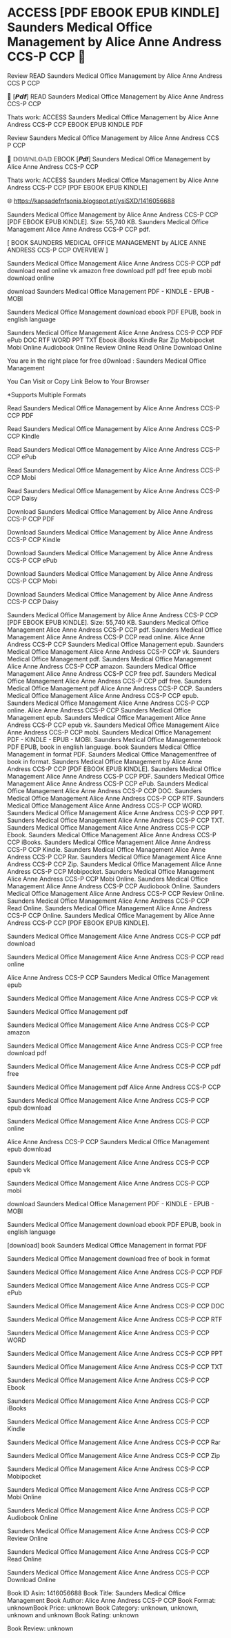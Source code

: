# ACCESS [PDF EBOOK EPUB KINDLE] Saunders Medical Office Management by  Alice Anne Andress CCS-P  CCP 📧
Review READ Saunders Medical Office Management by Alice Anne Andress CCS P CCP

📮 [𝙋𝙙𝙛] READ Saunders Medical Office Management by Alice Anne Andress CCS-P CCP

Thats work: ACCESS Saunders Medical Office Management by Alice Anne Andress CCS-P CCP EBOOK EPUB KINDLE PDF


Review Saunders Medical Office Management by Alice Anne Andress CCS P CCP

📧 𝔻𝕆𝕎ℕ𝕃𝕆𝔸𝔻 EBOOK [𝑷𝒅𝒇] Saunders Medical Office Management by Alice Anne Andress CCS-P CCP

Thats work: ACCESS Saunders Medical Office Management by Alice Anne Andress CCS-P CCP [PDF EBOOK EPUB KINDLE]



🌐 https://kapsadefnfsonia.blogspot.pt/ysiSXD/1416056688



Saunders Medical Office Management by Alice Anne Andress CCS-P CCP [PDF EBOOK EPUB KINDLE]. Size: 55,740 KB. Saunders Medical Office Management Alice Anne Andress CCS-P CCP pdf.

[ BOOK SAUNDERS MEDICAL OFFICE MANAGEMENT by ALICE ANNE ANDRESS CCS-P CCP OVERVIEW ]

Saunders Medical Office Management Alice Anne Andress CCS-P CCP pdf download read online vk amazon free download pdf pdf free epub mobi download online

download Saunders Medical Office Management PDF - KINDLE - EPUB - MOBI

Saunders Medical Office Management download ebook PDF EPUB, book in english language

Saunders Medical Office Management Alice Anne Andress CCS-P CCP PDF ePub DOC RTF WORD PPT TXT Ebook iBooks Kindle Rar Zip Mobipocket Mobi Online Audiobook Online Review Online Read Online Download Online

You are in the right place for free d0wnload : Saunders Medical Office Management

You Can Visit or Copy Link Below to Your Browser

*Supports Multiple Formats

Read Saunders Medical Office Management by Alice Anne Andress CCS-P CCP PDF

Read Saunders Medical Office Management by Alice Anne Andress CCS-P CCP Kindle

Read Saunders Medical Office Management by Alice Anne Andress CCS-P CCP ePub

Read Saunders Medical Office Management by Alice Anne Andress CCS-P CCP Mobi

Read Saunders Medical Office Management by Alice Anne Andress CCS-P CCP Daisy

Download Saunders Medical Office Management by Alice Anne Andress CCS-P CCP PDF

Download Saunders Medical Office Management by Alice Anne Andress CCS-P CCP Kindle

Download Saunders Medical Office Management by Alice Anne Andress CCS-P CCP ePub

Download Saunders Medical Office Management by Alice Anne Andress CCS-P CCP Mobi

Download Saunders Medical Office Management by Alice Anne Andress CCS-P CCP Daisy

Saunders Medical Office Management by Alice Anne Andress CCS-P CCP [PDF EBOOK EPUB KINDLE]. Size: 55,740 KB. Saunders Medical Office Management Alice Anne Andress CCS-P CCP pdf. Saunders Medical Office Management Alice Anne Andress CCS-P CCP read online. Alice Anne Andress CCS-P CCP Saunders Medical Office Management epub. Saunders Medical Office Management Alice Anne Andress CCS-P CCP vk. Saunders Medical Office Management pdf. Saunders Medical Office Management Alice Anne Andress CCS-P CCP amazon. Saunders Medical Office Management Alice Anne Andress CCS-P CCP free pdf. Saunders Medical Office Management Alice Anne Andress CCS-P CCP pdf free. Saunders Medical Office Management pdf Alice Anne Andress CCS-P CCP. Saunders Medical Office Management Alice Anne Andress CCS-P CCP epub. Saunders Medical Office Management Alice Anne Andress CCS-P CCP online. Alice Anne Andress CCS-P CCP Saunders Medical Office Management epub. Saunders Medical Office Management Alice Anne Andress CCS-P CCP epub vk. Saunders Medical Office Management Alice Anne Andress CCS-P CCP mobi. Saunders Medical Office Management PDF - KINDLE - EPUB - MOBI. Saunders Medical Office Managementebook PDF EPUB, book in english language. book Saunders Medical Office Management in format PDF. Saunders Medical Office Managementfree of book in format. Saunders Medical Office Management by Alice Anne Andress CCS-P CCP [PDF EBOOK EPUB KINDLE]. Saunders Medical Office Management Alice Anne Andress CCS-P CCP PDF. Saunders Medical Office Management Alice Anne Andress CCS-P CCP ePub. Saunders Medical Office Management Alice Anne Andress CCS-P CCP DOC. Saunders Medical Office Management Alice Anne Andress CCS-P CCP RTF. Saunders Medical Office Management Alice Anne Andress CCS-P CCP WORD. Saunders Medical Office Management Alice Anne Andress CCS-P CCP PPT. Saunders Medical Office Management Alice Anne Andress CCS-P CCP TXT. Saunders Medical Office Management Alice Anne Andress CCS-P CCP Ebook. Saunders Medical Office Management Alice Anne Andress CCS-P CCP iBooks. Saunders Medical Office Management Alice Anne Andress CCS-P CCP Kindle. Saunders Medical Office Management Alice Anne Andress CCS-P CCP Rar. Saunders Medical Office Management Alice Anne Andress CCS-P CCP Zip. Saunders Medical Office Management Alice Anne Andress CCS-P CCP Mobipocket. Saunders Medical Office Management Alice Anne Andress CCS-P CCP Mobi Online. Saunders Medical Office Management Alice Anne Andress CCS-P CCP Audiobook Online. Saunders Medical Office Management Alice Anne Andress CCS-P CCP Review Online. Saunders Medical Office Management Alice Anne Andress CCS-P CCP Read Online. Saunders Medical Office Management Alice Anne Andress CCS-P CCP Online. Saunders Medical Office Management by Alice Anne Andress CCS-P CCP [PDF EBOOK EPUB KINDLE].

Saunders Medical Office Management Alice Anne Andress CCS-P CCP pdf download

Saunders Medical Office Management Alice Anne Andress CCS-P CCP read online

Alice Anne Andress CCS-P CCP Saunders Medical Office Management epub

Saunders Medical Office Management Alice Anne Andress CCS-P CCP vk

Saunders Medical Office Management pdf

Saunders Medical Office Management Alice Anne Andress CCS-P CCP amazon

Saunders Medical Office Management Alice Anne Andress CCS-P CCP free download pdf

Saunders Medical Office Management Alice Anne Andress CCS-P CCP pdf free

Saunders Medical Office Management pdf Alice Anne Andress CCS-P CCP

Saunders Medical Office Management Alice Anne Andress CCS-P CCP epub download

Saunders Medical Office Management Alice Anne Andress CCS-P CCP online

Alice Anne Andress CCS-P CCP Saunders Medical Office Management epub download

Saunders Medical Office Management Alice Anne Andress CCS-P CCP epub vk

Saunders Medical Office Management Alice Anne Andress CCS-P CCP mobi

download Saunders Medical Office Management PDF - KINDLE - EPUB - MOBI

Saunders Medical Office Management download ebook PDF EPUB, book in english language

[download] book Saunders Medical Office Management in format PDF

Saunders Medical Office Management download free of book in format

Saunders Medical Office Management Alice Anne Andress CCS-P CCP PDF

Saunders Medical Office Management Alice Anne Andress CCS-P CCP ePub

Saunders Medical Office Management Alice Anne Andress CCS-P CCP DOC

Saunders Medical Office Management Alice Anne Andress CCS-P CCP RTF

Saunders Medical Office Management Alice Anne Andress CCS-P CCP WORD

Saunders Medical Office Management Alice Anne Andress CCS-P CCP PPT

Saunders Medical Office Management Alice Anne Andress CCS-P CCP TXT

Saunders Medical Office Management Alice Anne Andress CCS-P CCP Ebook

Saunders Medical Office Management Alice Anne Andress CCS-P CCP iBooks

Saunders Medical Office Management Alice Anne Andress CCS-P CCP Kindle

Saunders Medical Office Management Alice Anne Andress CCS-P CCP Rar

Saunders Medical Office Management Alice Anne Andress CCS-P CCP Zip

Saunders Medical Office Management Alice Anne Andress CCS-P CCP Mobipocket

Saunders Medical Office Management Alice Anne Andress CCS-P CCP Mobi Online

Saunders Medical Office Management Alice Anne Andress CCS-P CCP Audiobook Online

Saunders Medical Office Management Alice Anne Andress CCS-P CCP Review Online

Saunders Medical Office Management Alice Anne Andress CCS-P CCP Read Online

Saunders Medical Office Management Alice Anne Andress CCS-P CCP Download Online

Book ID Asin: 1416056688
Book Title: Saunders Medical Office Management
Book Author: Alice Anne Andress CCS-P CCP
Book Format: unknownBook Price: unknown
Book Category: unknown, unknown, unknown and unknown
Book Rating: unknown

Book Review: unknown
